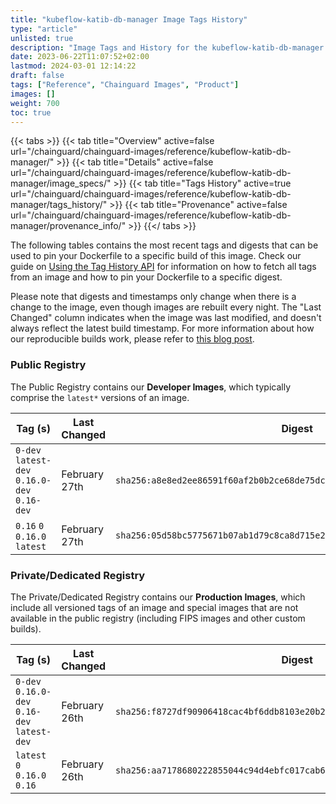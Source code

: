 ```yaml
---
title: "kubeflow-katib-db-manager Image Tags History"
type: "article"
unlisted: true
description: "Image Tags and History for the kubeflow-katib-db-manager Chainguard Image"
date: 2023-06-22T11:07:52+02:00
lastmod: 2024-03-01 12:14:22
draft: false
tags: ["Reference", "Chainguard Images", "Product"]
images: []
weight: 700
toc: true
---
```


{{< tabs >}}
{{< tab title="Overview" active=false url="/chainguard/chainguard-images/reference/kubeflow-katib-db-manager/" >}}
{{< tab title="Details" active=false url="/chainguard/chainguard-images/reference/kubeflow-katib-db-manager/image_specs/" >}}
{{< tab title="Tags History" active=true url="/chainguard/chainguard-images/reference/kubeflow-katib-db-manager/tags_history/" >}}
{{< tab title="Provenance" active=false url="/chainguard/chainguard-images/reference/kubeflow-katib-db-manager/provenance_info/" >}}
{{</ tabs >}}

The following tables contains the most recent tags and digests that can be used to pin your Dockerfile to a specific build of this image. Check our guide on [Using the Tag History API](/chainguard/chainguard-images/using-the-tag-history-api/) for information on how to fetch all tags from an image and how to pin your Dockerfile to a specific digest.

Please note that digests and timestamps only change when there is a change to the image, even though images are rebuilt every night. The "Last Changed" column indicates when the image was last modified, and doesn't always reflect the latest build timestamp. For more information about how our reproducible builds work, please refer to [this blog post](https://www.chainguard.dev/unchained/reproducing-chainguards-reproducible-image-builds).

### Public Registry
The Public Registry contains our **Developer Images**, which typically comprise the `latest*` versions of an image.

| Tag (s)                                       | Last Changed  | Digest                                                                    |
|-----------------------------------------------|---------------|---------------------------------------------------------------------------|
|  `0-dev` `latest-dev` `0.16.0-dev` `0.16-dev` | February 27th | `sha256:a8e8ed2ee86591f60af2b0b2ce68de75dca4079fc21bc3c1b56890dfbcfa1b44` |
|  `0.16` `0` `0.16.0` `latest`                 | February 27th | `sha256:05d58bc5775671b07ab1d79c8ca8d715e29fd5c14f1411ff3a50e73a6f9d8e75` |


### Private/Dedicated Registry
The Private/Dedicated Registry contains our **Production Images**, which include all versioned tags of an image and special images that are not available in the public registry (including FIPS images and other custom builds).

| Tag (s)                                       | Last Changed  | Digest                                                                    |
|-----------------------------------------------|---------------|---------------------------------------------------------------------------|
|  `0-dev` `0.16.0-dev` `0.16-dev` `latest-dev` | February 26th | `sha256:f8727df90906418cac4bf6ddb8103e20b24592c4061e5fcf43c742289e9a0646` |
|  `latest` `0` `0.16.0` `0.16`                 | February 26th | `sha256:aa7178680222855044c94d4ebfc017cab649d9d52fdb1fdac59e1adc80a023ef` |

